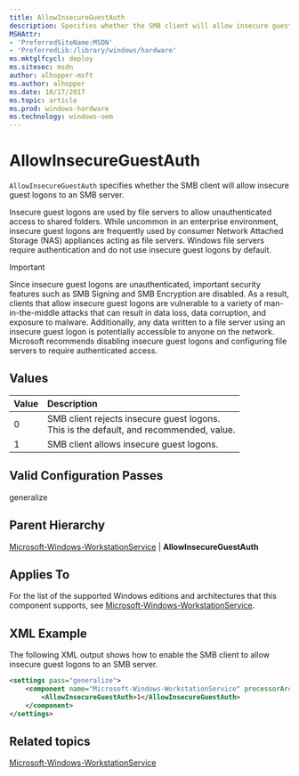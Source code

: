 ```yaml
---
title: AllowInsecureGuestAuth
description: Specifies whether the SMB client will allow insecure guest logons to an SMB server.
MSHAttr:
- 'PreferredSiteName:MSDN'
- 'PreferredLib:/library/windows/hardware'
ms.mktglfcycl: deploy
ms.sitesec: msdn
author: alhopper-msft
ms.author: alhopper
ms.date: 10/17/2017
ms.topic: article
ms.prod: windows-hardware
ms.technology: windows-oem
---
```

# AllowInsecureGuestAuth

`AllowInsecureGuestAuth` specifies whether the SMB client will allow insecure guest logons to an SMB server.

Insecure guest logons are used by file servers to allow unauthenticated access to shared folders. While uncommon in an enterprise environment, insecure guest logons are frequently used by consumer Network Attached Storage (NAS) appliances acting as file servers. Windows file servers require authentication and do not use insecure guest logons by default.

> [!Important]
> Since insecure guest logons are unauthenticated, important security features such as SMB Signing and SMB Encryption are disabled. As a result, clients that allow insecure guest logons are vulnerable to a variety of man-in-the-middle attacks that can result in data loss, data corruption, and exposure to malware. Additionally, any data written to a file server using an insecure guest logon is potentially accessible to anyone on the network. Microsoft recommends disabling insecure guest logons and configuring file servers to require authenticated access.

## Values

| Value                          | Description                                                                                    |
|:-------------------------------|:-----------------------------------------------------------------------------------------------|
| 0                              | SMB client rejects insecure guest logons. <br/>This is the default, and recommended, value.    |
| 1                              | SMB client allows insecure guest logons.                                                       |

## Valid Configuration Passes

generalize

## Parent Hierarchy

[Microsoft-Windows-WorkstationService](microsoft-windows-workstationservice.md) | **AllowInsecureGuestAuth**

## Applies To

For the list of the supported Windows editions and architectures that this component supports, see [Microsoft-Windows-WorkstationService](microsoft-windows-workstationservice.md).

## XML Example

The following XML output shows how to enable the SMB client to allow insecure guest logons to an SMB server.

```XML
<settings pass="generalize">
    <component name="Microsoft-Windows-WorkstationService" processorArchitecture="amd64" publicKeyToken="31bf3856ad364e35" language="neutral" versionScope="nonSxS" xmlns:wcm="http://schemas.microsoft.com/WMIConfig/2002/State" xmlns:xsi="http://www.w3.org/2001/XMLSchema-instance">
        <AllowInsecureGuestAuth>1</AllowInsecureGuestAuth>
    </component>
</settings>
```

## Related topics

[Microsoft-Windows-WorkstationService](microsoft-windows-workstationservice.md)
